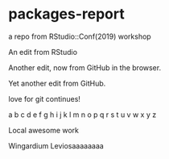 # packages-report
a repo from RStudio::Conf(2019) workshop

An edit from RStudio

Another edit, now from GitHub in the browser.

Yet another edit from GitHub.

love for git continues!

a b c d e f g h i j k l m n o p q r s t u v w x y z

Local awesome work

Wingardium Leviosaaaaaaaa 
